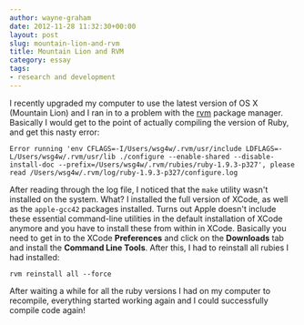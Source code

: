 ```yaml
---
author: wayne-graham
date: 2012-11-28 11:32:30+00:00
layout: post
slug: mountain-lion-and-rvm
title: Mountain Lion and RVM
category: essay
tags:
- research and development
---
```


I recently upgraded my computer to use the latest version of OS X (Mountain Lion) and I ran in to a problem with the [rvm](https://rvm.io/) package manager. Basically I would get to the point of actually compiling the version of Ruby, and get this nasty error:


    
    
    Error running 'env CFLAGS=-I/Users/wsg4w/.rvm/usr/include LDFLAGS=-L/Users/wsg4w/.rvm/usr/lib ./configure --enable-shared --disable-install-doc --prefix=/Users/wsg4w/.rvm/rubies/ruby-1.9.3-p327', please read /Users/wsg4w/.rvm/log/ruby-1.9.3-p327/configure.log
    



After reading through the log file, I noticed that the `make` utility wasn't installed on the system. What? I installed the full version of XCode, as well as the `apple-gcc42` packages installed. Turns out Apple doesn't include these essential command-line utilities in the default installation of XCode anymore and you have to install these from within in XCode. Basically you need to get in to the XCode **Preferences** and click on the **Downloads** tab and install the **Command Line Tools**. After this, I had to reinstall all rubies I had installed:

```
rvm reinstall all --force
```

After waiting a while for all the ruby versions I had on my computer to recompile, everything started working again and I could successfully compile code again!

